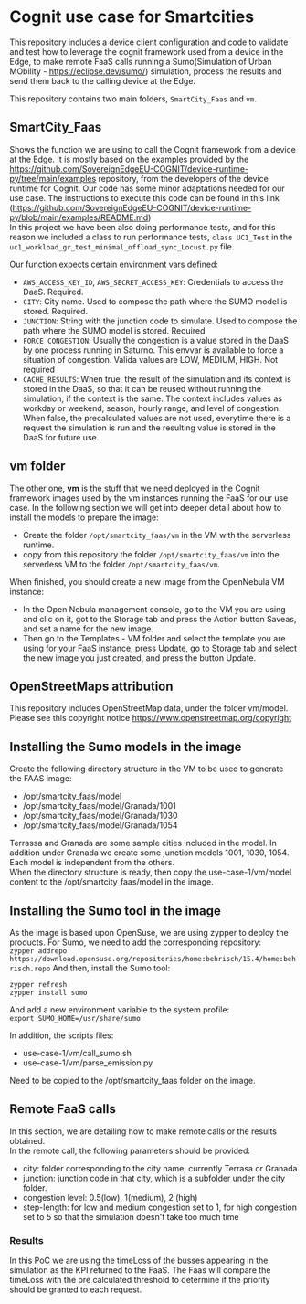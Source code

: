 # Cognit use case for Smartcities
This repository includes a device client configuration and code to validate and test how to leverage the cognit framework used from a device in the Edge, to make remote FaaS calls running a Sumo(Simulation of Urban MObility - https://eclipse.dev/sumo/) simulation, process the results and send them back to the calling device at the Edge.

This repository contains two main folders, `SmartCity_Faas` and `vm`.

## SmartCity_Faas
Shows the function we are using to call the Cognit framework from a device at the Edge. It is mostly based on the examples provided by the https://github.com/SovereignEdgeEU-COGNIT/device-runtime-py/tree/main/examples repository, from the developers of the device runtime for Cognit. Our code has some minor adaptations needed for our use case. The instructions to execute this code can be found in this link (https://github.com/SovereignEdgeEU-COGNIT/device-runtime-py/blob/main/examples/README.md)  
In this project we have been also doing performance tests, and for this reason we included a class to run performance tests, `class UC1_Test` in the `uc1_workload_gr_test_minimal_offload_sync_Locust.py` file.

Our function expects certain environment vars defined:
* `AWS_ACCESS_KEY_ID`, `AWS_SECRET_ACCESS_KEY`: Credentials to access the DaaS. Required.
* `CITY`: City name. Used to compose the path where the SUMO model is stored. Required.
* `JUNCTION`: String with the junction code to simulate. Used to compose the path where the SUMO model is stored. Required
* `FORCE_CONGESTION`: Usually the congestion is a value stored in the DaaS by one process running in Saturno. This envvar is available to force a situation of congestion. Valida values are LOW, MEDIUM, HIGH. Not required
* `CACHE_RESULTS`: When true, the result of the simulation and its context is stored in the DaaS, so that it can be reused without running the simulation, if the context is the same. The context includes values as workday or weekend, season, hourly range, and level of congestion. When false, the precalculated values are not used, everytime there is a request the simulation is run and the resulting value is stored in the DaaS for future use.

## vm folder
The other one, **vm** is the stuff that we need deployed in the Cognit framework images used by the vm instances running the FaaS for our use case.
In the following section we will get into deeper detail about how to install the models to prepare the image:

* Create the folder `/opt/smartcity_faas/vm` in the VM with the serverless runtime.
* copy from this repository the folder `/opt/smartcity_faas/vm` into the serverless VM to the folder `/opt/smartcity_faas/vm`.

When finished, you should create a new image from the OpenNebula VM instance:
* In the Open Nebula management console, go to the VM  you are using and clic on it, got to the Storage tab and press the Action button Saveas, and set a name for the new image.
* Then go to the Templates - VM folder and select the template you are using for your FaaS instance, press Update, go to Storage tab and select the new image you just created, and press the button Update.


## OpenStreetMaps attribution
This repository includes OpenStreetMap data, under the folder vm/model.
Please see this copyright notice https://www.openstreetmap.org/copyright

## Installing the Sumo models in the image
Create the following directory structure in the VM to be used to generate the FAAS image:  
* /opt/smartcity_faas/model
* /opt/smartcity_faas/model/Granada/1001
* /opt/smartcity_faas/model/Granada/1030
* /opt/smartcity_faas/model/Granada/1054

  
Terrassa and Granada are some sample cities included in the model. In addition under Granada we create some junction models 1001, 1030, 1054. Each model is independent from the others.  
When the directory structure is ready, then copy the use-case-1/vm/model content to the /opt/smartcity_faas/model in the image.

## Installing the Sumo tool in the image
As the image is based upon OpenSuse, we are using zypper to deploy the products.
For Sumo, we need to add the corresponding repository:  
`zypper addrepo https://download.opensuse.org/repositories/home:behrisch/15.4/home:behrisch.repo`
And then, install the Sumo tool:  
```
zypper refresh
zypper install sumo
```
And add a new environment variable to the system profile:  
`export SUMO_HOME=/usr/share/sumo`

In addition, the scripts files:
- use-case-1/vm/call_sumo.sh
- use-case-1/vm/parse_emission.py

Need to be copied to the /opt/smartcity_faas folder on the image.

## Remote FaaS calls
In this section, we are detailing how  to make remote calls or the results obtained.  
In the remote call, the following parameters should be provided:
- city: folder corresponding to the city name, currently Terrasa or Granada
- junction: junction code in that city, which is a subfolder under the city folder.
- congestion level: 0.5(low), 1(medium), 2 (high)
- step-length: for low and medium congestion set to 1, for high congestion set to 5 so that the simulation doesn't take too much time

### Results
In this PoC we are using the timeLoss of the busses appearing in the simulation as the KPI returned to the FaaS. The Faas will compare the timeLoss with the pre calculated threshold to determine if the priority should be granted to each request.
